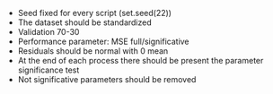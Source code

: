 - Seed fixed for every script (set.seed(22))
- The dataset should be standardized
- Validation 70-30
- Performance parameter: MSE full/significative
- Residuals should be normal with 0 mean
- At the end of each process there should be present the parameter significance test
- Not significative parameters should be removed

